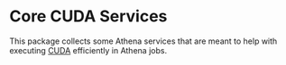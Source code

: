# Core CUDA Services

This package collects some Athena services that are meant to help with executing
[CUDA](https://developer.nvidia.com/cuda-zone) efficiently in Athena jobs.
